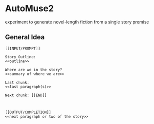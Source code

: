 # AutoMuse2
experiment to generate novel-length fiction from a single story premise

## General Idea

```
[[INPUT/PROMPT]]

Story Outline:
<<outline>>

Where are we in the story?
<<summary of where we are>>

Last chunk:
<<last paragraph(s)>>

Next chunk: [[END]]



[[OUTPUT/COMPLETION]]
<<next paragraph or two of the story>>
```